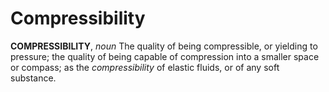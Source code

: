 # Compressibility

**COMPRESSIBILITY**, _noun_ The quality of being compressible, or yielding to pressure; the quality of being capable of compression into a smaller space or compass; as the _compressibility_ of elastic fluids, or of any soft substance.